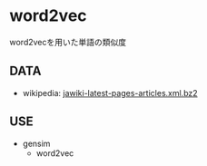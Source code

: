 # word2vec

word2vecを用いた単語の類似度

## DATA

- wikipedia: [jawiki-latest-pages-articles.xml.bz2](https://dumps.wikimedia.org/jawiki/latest/)

## USE

- gensim
  - word2vec
